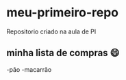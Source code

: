 # meu-primeiro-repo
Repositorio criado na aula de PI

## minha lista de compras :smile:
-pão
-macarrão
